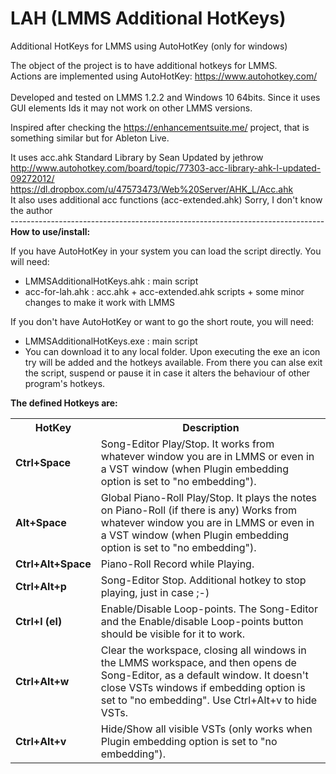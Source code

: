 # LAH (LMMS Additional HotKeys)
Additional HotKeys for LMMS using AutoHotKey (only for windows) <br>

The object of the project is to have additional hotkeys for LMMS.<br>
Actions are implemented using AutoHotKey: https://www.autohotkey.com/ <br><br>
Developed and tested on LMMS 1.2.2 and Windows 10 64bits. Since it uses GUI elements Ids it may not work on other LMMS versions.<br>

Inspired after checking the https://enhancementsuite.me/ project, that is something similar but for Ableton Live. <br>

It uses acc.ahk Standard Library by Sean Updated by jethrow <br>
	http://www.autohotkey.com/board/topic/77303-acc-library-ahk-l-updated-09272012/ <br>
 	https://dl.dropbox.com/u/47573473/Web%20Server/AHK_L/Acc.ahk <br>
It also uses additional acc functions (acc-extended.ahk) Sorry, I don't know the author <br>
------------------------------------------------------------------------------ <br>
<b>How to use/install:</b>

If you have AutoHotKey in your system you can load the script directly. You will need:
<ul>
	<li>LMMSAdditionalHotKeys.ahk : main script</li>
	<li>acc-for-lah.ahk : acc.ahk + acc-extended.ahk scripts + some minor changes to make it work with LMMS</li>
</ul>
If you don't have AutoHotKey or want to go the short route, you will need:
<ul>
	<li>LMMSAdditionalHotKeys.exe : main script</li>
	<li>You can download it to any local folder. Upon executing the exe an icon try will be added and the hotkeys available. From there you can alse exit the script, suspend or pause it in case it alters the behaviour of other program's hotkeys.</li>
</ul>


<b>The defined Hotkeys are:</b><br>

<table>
  <tr>
    <th><b>HotKey</b></th>
    <th><b>Description</b></th>
  </tr>
  <tr>
    <td><b>Ctrl+Space</b></td>
    <td>Song-Editor Play/Stop. It works from whatever window you are in LMMS or even in a VST window (when Plugin embedding option is set to "no embedding").</td>
  </tr>
  <tr>
  <td><b>Alt+Space</b></td>
    <td>Global Piano-Roll Play/Stop. It plays the notes on Piano-Roll (if there is any) Works from whatever window you are in LMMS or even in a VST window (when Plugin embedding option is set to "no embedding").</td>
  </tr>
  <tr>
    <td><b>Ctrl+Alt+Space</b></td>
    <td>Piano-Roll Record while Playing.</td>
  </tr>
  <tr>
    <td><b>Ctrl+Alt+p</b></td>
    <td>Song-Editor Stop. Additional hotkey to stop playing, just in case ;-)</td>
  </tr>

  <tr>
    <td><b>Ctrl+l (el)</b></td>
    <td>Enable/Disable Loop-points. The Song-Editor and the Enable/disable Loop-points button should be visible for it to work.</td>
  </tr>
  <tr>
    <td><b>Ctrl+Alt+w</b></td>
    <td>Clear the workspace, closing all windows in the LMMS workspace, and then opens de Song-Editor, as a default window. It doesn't close VSTs windows if embedding option is set to "no embedding". Use Ctrl+Alt+v to hide VSTs.</td>
  </tr>
  <tr>
    <td><b>Ctrl+Alt+v</b></td>
    <td>Hide/Show all visible VSTs (only works when Plugin embedding option is set to "no embedding").</td>
  </tr>
</table>

